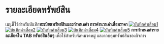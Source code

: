 # รายละเอียดทรัพย์สิน

เมนูนี้ใช้สำหรับบันทึก**ทะเบียนทรัพย์สินและกำหนดค่า การคำนวนค่าเสื่อมราคา**
[![บันทึกค่าเสื่อม1](http://www.smlaccount.com/manual/wp-content/uploads/2017/10/บันทึกค่าเสื่อม1.jpg)](http://www.smlaccount.com/manual/wp-content/uploads/2017/10/บันทึกค่าเสื่อม1.jpg)
[![บันทึกค่าเสื่อม2](http://www.smlaccount.com/manual/wp-content/uploads/2017/10/บันทึกค่าเสื่อม2.jpg)](http://www.smlaccount.com/manual/wp-content/uploads/2017/10/บันทึกค่าเสื่อม2.jpg)
[![บันทึกค่าเสื่อม3](http://www.smlaccount.com/manual/wp-content/uploads/2017/10/บันทึกค่าเสื่อม3.jpg)](http://www.smlaccount.com/manual/wp-content/uploads/2017/10/บันทึกค่าเสื่อม3.jpg)
[![บันทึกค่าเสื่อม4](http://www.smlaccount.com/manual/wp-content/uploads/2017/10/บันทึกค่าเสื่อม4.jpg)](http://www.smlaccount.com/manual/wp-content/uploads/2017/10/บันทึกค่าเสื่อม4.jpg)
[![บันทึกค่าเสื่อม5](http://www.smlaccount.com/manual/wp-content/uploads/2017/10/บันทึกค่าเสื่อม5.jpg)](http://www.smlaccount.com/manual/wp-content/uploads/2017/10/บันทึกค่าเสื่อม5.jpg)   **การกำหนดค่ารายละเอียดใน TAB
ทรัพย์สินอื่นๆ** เพื่อใช้สำหรับจัดหมวดหมู่ และควบคุมทรัพย์สินของกิจการ  

